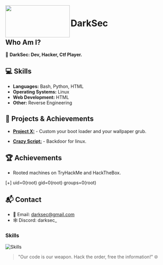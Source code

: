 <img src="https://github.com/DARKSECshell/darksec/blob/main/nyancat-rainbow-cat.gif" align="left" width="200" height="100" >

# DarkSec 

##                                 **Who Am I?**

👤 **DarkSec: Dev, Hacker, Ctf Player.**

## **💻 Skills**

- **Languages:** Bash, Python, HTML
- **Operating Systems:** Linux
- **Web Development:** HTML
- **Other:** Reverse Engineering

## **🚀 Projects & Achievements**

- **[Project X:](https://github.com/DARKSECshell/custom_kali)** - Custom your boot loader and your wallpaper grub.
  
- **[Crazy Script:](https://github.com/DARKSECshell/shell_persistent)** - Backdoor for linux.

## **🏆 Achievements**

- Rooted machines on TryHackMe and HackTheBox.

 [+] uid=0(root) gid=0(root) groups=0(root)

## **📬 Contact**

- 📧 Email: darksec@gmail.com
- 🕸️ Discord: darksec_

<h3>Skills</h3>

![Skills](https://skillicons.dev/icons?i=bash,python,linux,html)


> "Our code is our weapon. Hack the order, free the information!" 🌐
